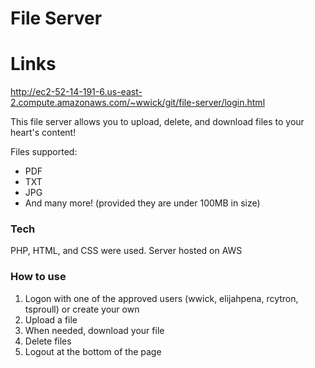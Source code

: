 
# File Server

# Links

http://ec2-52-14-191-6.us-east-2.compute.amazonaws.com/~wwick/git/file-server/login.html

This file server allows you to upload, delete, and download files to your heart's content!

Files supported:
  - PDF
  - TXT
  - JPG
  - And many more! (provided they are under 100MB in size)

### Tech

PHP, HTML, and CSS were used. Server hosted on AWS

### How to use

1. Logon with one of the approved users (wwick, elijahpena, rcytron, tsproull) or create your own
2. Upload a file
3. When needed, download your file
4. Delete files
5. Logout at the bottom of the page
